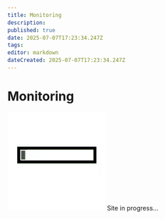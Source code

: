 ```yaml
---
title: Monitoring
description: 
published: true
date: 2025-07-07T17:23:34.247Z
tags: 
editor: markdown
dateCreated: 2025-07-07T17:23:34.247Z
---
```


# Monitoring

![loading-progress-bar.gif](/general/loading-progress-bar.gif)
Site in progress...
